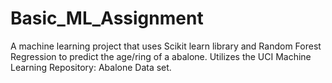 # Basic_ML_Assignment

A machine learning project that uses Scikit learn library and Random Forest Regression to predict the age/ring of a abalone. Utilizes the UCI Machine Learning Repository: Abalone Data set.
